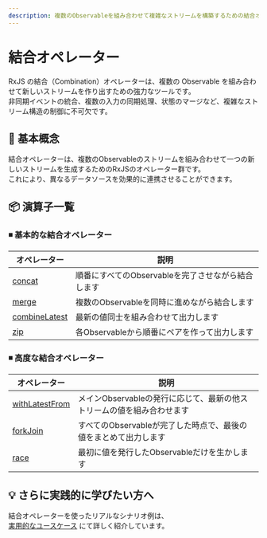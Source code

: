 ```yaml
---
description: 複数のObservableを組み合わせて複雑なストリームを構築するための結合オペレーターの基本概念と代表的な演算子を紹介します。
---
```


# 結合オペレーター

RxJS の結合（Combination）オペレーターは、複数の Observable を組み合わせて新しいストリームを作り出すための強力なツールです。  
非同期イベントの統合、複数の入力の同期処理、状態のマージなど、複雑なストリーム構造の制御に不可欠です。

## 🔰 基本概念

結合オペレーターは、複数のObservableのストリームを組み合わせて一つの新しいストリームを生成するためのRxJSのオペレーター群です。  
これにより、異なるデータソースを効果的に連携させることができます。

## 📦 演算子一覧

### ◾ 基本的な結合オペレーター

|オペレーター|説明|
|---|---|
[concat](./concat)|順番にすべてのObservableを完了させながら結合します|
|[merge](./merge)|複数のObservableを同時に進めながら結合します|
|[combineLatest](./combineLatest)|最新の値同士を組み合わせて出力します|
|[zip](./zip)|各Observableから順番にペアを作って出力します|

### ◾ 高度な結合オペレーター

|オペレーター|説明|
|---|---|
|[withLatestFrom](./withLatestFrom)|メインObservableの発行に応じて、最新の他ストリームの値を組み合わせます|
|[forkJoin](./forkJoin)|すべてのObservableが完了した時点で、最後の値をまとめて出力します|
|[race](./race)|最初に値を発行したObservableだけを生かします|

## 💡 さらに実践的に学びたい方へ

結合オペレーターを使ったリアルなシナリオ例は、  
[実用的なユースケース](./practical-use-cases.md) にて詳しく紹介しています。